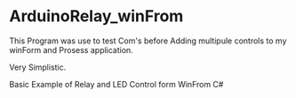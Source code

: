 # ArduinoRelay_winFrom

This Program was use to test Com's before Adding multipule controls to my winForm and Prosess application. 

Very Simplistic. 

Basic Example of Relay and LED Control form WinFrom  C#
